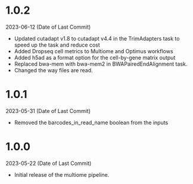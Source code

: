 # 1.0.2
2023-06-12 (Date of Last Commit)

* Updated cutadapt v1.8 to cutadapt v4.4 in the TrimAdapters task to speed up the task and reduce cost
* Added Dropseq cell metrics to Multiome and Optimus workflows 
* Added h5ad as a format option for the cell-by-gene matrix output
* Replaced bwa-mem with bwa-mem2 in BWAPairedEndAlignment task. 
* Changed the way files are read.

# 1.0.1
2023-05-31 (Date of Last Commit)

* Removed the barcodes_in_read_name boolean from the inputs

# 1.0.0
2023-05-22 (Date of Last Commit)

* Initial release of the multiome pipeline. 

